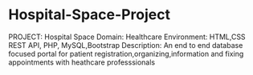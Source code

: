 # Hospital-Space-Project
PROJECT: Hospital Space 
Domain: Healthcare 
Environment: HTML,CSS REST API, PHP, MySQL,Bootstrap 
Description: 
An end to end database focused portal for patient registration,organizing,information and 
fixing appointments with heathcare professsionals
